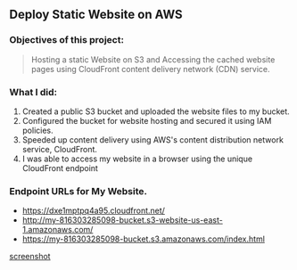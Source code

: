 ## Deploy Static Website on AWS

### Objectives of this project:
> Hosting a static Website on S3 and
> Accessing the cached website pages using CloudFront content delivery network (CDN) service.

### What I did:
1. Created a public S3 bucket and uploaded the website files to my bucket.
2. Configured the bucket for website hosting and secured it using IAM policies.
3. Speeded up content delivery using AWS's content distribution network service, CloudFront.
4. I was able to access my website in a browser using the unique CloudFront endpoint

### Endpoint URLs for My Website.
- https://dxe1mptpq4a95.cloudfront.net/
- http://my-816303285098-bucket.s3-website-us-east-1.amazonaws.com/
- https://my-816303285098-bucket.s3.amazonaws.com/index.html  

[screenshot](screenshots/screen.png)
